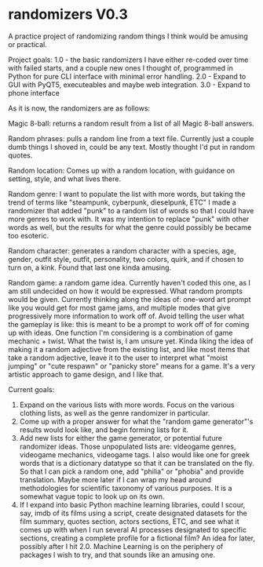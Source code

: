 # randomizers V0.3
A practice project of randomizing random things I think would be amusing or practical.

Project goals:
1.0 - the basic randomizers I have either re-coded over time with failed starts, and a couple new ones I thought of, programmed in Python for pure CLI interface with minimal error handling.
2.0 - Expand to GUI with PyQT5, executeables and maybe web integration.
3.0 - Expand to phone interface

As it is now, the randomizers are as follows:

Magic 8-ball: returns a random result from a list of all Magic 8-ball answers.

Random phrases: pulls a random line from a text file. Currently just a couple dumb things I shoved in, could be any text. Mostly thought I'd put in random quotes.

Random location: Comes up with a random location, with guidance on setting, style, and what lives there.

Random genre: I want to populate the list with more words, but taking the trend of terms like "steampunk, cyberpunk, dieselpunk, ETC" I made a randomizer that added "punk" to a random list of words so that I could have more genres to work with. It was my intention to replace "punk" with other words as well, but the results for what the genre could possibly be became too esoteric.

Random character: generates a random character with a species, age, gender, outfit style, outfit, personality, two colors, quirk, and if chosen to turn on, a kink. Found that last one kinda amusing.

Random game: a random game idea. Currently haven't coded this one, as I am still undecided on how it would be expressed. What random prompts would be given. Currently thinking along the ideas of: one-word art prompt like you would get for most game jams, and multiple modes that give progressively more information to work off of. Avoid telling the user what the gameplay is like: this is meant to be a prompt to work off of for coming up with ideas. One function I'm considering is a combination of game mechanic + twist. What the twist is, I am unsure yet. Kinda liking the idea of making it a random adjective from the existing list, and like most items that take a random adjective, leave it to the user to interpret what "moist jumping" or "cute respawn" or "panicky store" means for a game. It's a very artistic approach to game design, and I like that.

Current goals:
1. Expand on the various lists with more words. Focus on the various clothing lists, as well as the genre randomizer in particular.
2. Come up with a proper answer for what the "random game generator"'s results would look like, and begin forming lists for it.
3. Add new lists for either the game generator, or potential future randomizer ideas. Those unpopulated lists are: videogame genres, videogame mechanics, videogame tags. I also would like one for greek words that is a dictionary datatype so that it can be translated on the fly. So that I can pick a random one, add "philia" or "phobia" and provide translation. Maybe more later if I can wrap my head around methodologies for scientific taxonomy of various purposes. It is a somewhat vague topic to look up on its own.
4. If I expand into basic Python machine learning libraries, could I scour, say, imdb of its films using a script, create designated datasets for the film summary, quotes section, actors sections, ETC, and see what it comes up with when I run several AI processes designated to specific sections, creating a complete profile for a fictional film? An idea for later, possibly after I hit 2.0. Machine Learning is on the periphery of packages I wish to try, and that sounds like an amusing one.
